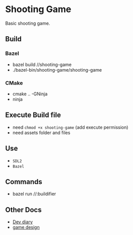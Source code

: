 # Shooting Game

Basic shooting game.

## Build

### Bazel

* bazel build //shooting-game
* ./bazel-bin/shooting-game/shooting-game

### CMake

* cmake .. -GNinja
* ninja

## Execute Build file

* need `chmod +x shooting-game` (add execute permission)
* need assets folder and files

## Use

* `SDL2`
* `Bazel`

## Commands

* bazel run //:buildifier

## Other Docs

* [Dev diary](docs/diary.md)
* [game design](docs/design.md)

